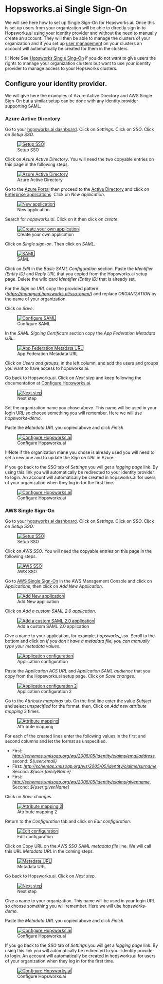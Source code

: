# Hopsworks.ai Single Sign-On
We will see here how to set up Single Sign-On for Hopsworks.ai. Once this is set up users from your organization will be able to directly sign in to Hopsworks.ai using your identity provider and without the need to manually create an account.
They will then be able to manage the clusters of your organization and if you set up [user management](../user_management.md) on your clusters an account will automatically be created for them in the clusters.

!!! Note
    See [Hopsworks Single Sing-On](oauth.md) if you do not want to give users the rights to manage your organization clusters but want to use your identity provider to manage access to your Hopsworks clusters.

## Configure your identity provider.
We will give here the examples of Azure Active Directory and AWS Single Sign-On but a similar setup can be done with any identity provider supporting SAML.

### Azure Active Directory
Go to your [hopsworks.ai dashboard](https://managed.hopsworks.ai/dashboard). Click on *Settings*. Click on *SSO*. Click on *Setup SSO*.

<p align="center">
  <figure>
    <a  href="../../../assets/images/hopsworksai/sso/hopsworksai/setupsso.png">
      <img style="border: 1px solid #000" src="../../../assets/images/hopsworksai/sso/hopsworksai/setupsso.png" alt="Setup SSO">
    </a>
    <figcaption>Setup SSO</figcaption>
  </figure>
</p>

Click on *Azure Active Directory*. You will need the two copyable entries on this page in the following steps.

<p align="center">
  <figure>
    <a  href="../../../assets/images/hopsworksai/sso/hopsworksai/azure_active_dir.png">
      <img style="border: 1px solid #000" src="../../../assets/images/hopsworksai/sso/hopsworksai/azure_active_dir.png" alt="Azure Active Directory">
    </a>
    <figcaption>Azure Active Directory</figcaption>
  </figure>
</p>

Go to the [Azure Portal](https://portal.azure.com) then proceed to the [Active Directory](https://portal.azure.com/#blade/Microsoft_AAD_IAM/ActiveDirectoryMenuBlade/Overview) and click on [Enterprise applications](https://portal.azure.com/#blade/Microsoft_AAD_IAM/StartboardApplicationsMenuBlade/AllApps/menuId/). Click on *New application*.

<p align="center">
  <figure>
    <a  href="../../../assets/images/hopsworksai/sso/hopsworksai/new_app.png">
      <img style="border: 1px solid #000" src="../../../assets/images/hopsworksai/sso/hopsworksai/new_app.png" alt="New application">
    </a>
    <figcaption>New application</figcaption>
  </figure>
</p>

Search for *hopsworks.ai*. Click on it then click on *create*.

<p align="center">
  <figure>
    <a  href="../../../assets/images/hopsworksai/sso/hopsworksai/create_new_app.png">
      <img style="border: 1px solid #000" src="../../../assets/images/hopsworksai/sso/hopsworksai/create_new_app.png" alt="Create your own application">
    </a>
    <figcaption>Create your own application</figcaption>
  </figure>
</p>

Click on *Single sign-on*. Then click on *SAML*.

<p align="center">
  <figure>
    <a  href="../../../assets/images/hopsworksai/sso/hopsworksai/saml.png">
      <img style="border: 1px solid #000" src="../../../assets/images/hopsworksai/sso/hopsworksai/saml.png" alt="SAML">
    </a>
    <figcaption>SAML</figcaption>
  </figure>
</p>

Click on *Edit* in the *Basic SAML Configuration* section. Paste the *Identifier (Entity ID)* and *Reply URL* that you copied from the Hopsworks.ai setup page. 
Delete the wild card *Identifier (Entity ID)* that is already set.

For the *Sign on URL* copy the provided pattern (*https://managed.hopsworks.ai/sso-open/<ORGANIZATION>*) and replace *ORGANIZATION* by the name of your organization.

Click on *Save*.

<p align="center">
  <figure>
    <a  href="../../../assets/images/hopsworksai/sso/hopsworksai/configure_saml.png">
      <img style="border: 1px solid #000" src="../../../assets/images/hopsworksai/sso/hopsworksai/configure_saml.png" alt="Configure SAML">
    </a>
    <figcaption>Configure SAML</figcaption>
  </figure>
</p>

In the *SAML Signing Certificate* section copy the *App Federation Metadata URL*.

<p align="center">
  <figure>
    <a  href="../../../assets/images/hopsworksai/sso/hopsworksai/metadata_url.png">
      <img style="border: 1px solid #000" src="../../../assets/images/hopsworksai/sso/hopsworksai/metadata_url.png" alt="App Federation Metadata URL">
    </a>
    <figcaption>App Federation Metadata URL</figcaption>
  </figure>
</p>

Click on *Users and groups*, in the left column, and add the users and groups you want to have access to hopsworks.ai.

Go back to Hopsworks.ai. Click on *Next step* and keep following the documentation at [Configure Hopsworks.ai](#configure-hopsworksai).

<p align="center">
  <figure>
    <a  href="../../../assets/images/hopsworksai/sso/hopsworksai/next_step_azure.png">
      <img style="border: 1px solid #000" src="../../../assets/images/hopsworksai/sso/hopsworksai/next_step_azure.png" alt="Next step">
    </a>
    <figcaption>Next step</figcaption>
  </figure>
</p>

Set the organization name you chose above. This name will be used in your login URL so choose something you will remember. Here we will use *hopsworks-demo*.

Paste the *Metadata URL* you copied above and click *Finish*.

<p align="center">
  <figure>
    <a  href="../../../assets/images/hopsworksai/sso/hopsworksai/hopsworks_config.png">
      <img style="border: 1px solid #000" src="../../../assets/images/hopsworksai/sso/hopsworksai/hopsworks_config.png" alt="Configure Hopsworks.ai">
    </a>
    <figcaption>Configure Hopsworks.ai</figcaption>
  </figure>
</p>

!!!Note
    if the organization mane you chose is already used you will need to set a new one and to update the *Sign on URL* in Azure.

If you go back to the *SSO* tab of *Settings* you will get a *logging page* link. By using this link you will automatically be redirected to your identity provider to login. An account will automatically be created in hopsworks.ai for users of your organization when they log in for the first time.

<p align="center">
  <figure>
    <a  href="../../../assets/images/hopsworksai/sso/hopsworksai/login_url.png">
      <img style="border: 1px solid #000" src="../../../assets/images/hopsworksai/sso/hopsworksai/login_url.png" alt="Configure Hopsworks.ai">
    </a>
    <figcaption>Configure Hopsworks.ai</figcaption>
  </figure>
</p>

### AWS Single Sign-On
Go to your [hopsworks.ai dashboard](https://managed.hopsworks.ai/dashboard). Click on *Settings*. Click on *SSO*. Click on *Setup SSO*.

<p align="center">
  <figure>
    <a  href="../../../assets/images/hopsworksai/sso/hopsworksai/setupsso.png">
      <img style="border: 1px solid #000" src="../../../assets/images/hopsworksai/sso/hopsworksai/setupsso.png" alt="Setup SSO">
    </a>
    <figcaption>Setup SSO</figcaption>
  </figure>
</p>

Click on *AWS SSO*. You will need the copyable entries on this page in the following steps.

<p align="center">
  <figure>
    <a  href="../../../assets/images/hopsworksai/sso/hopsworksai/aws_sso.png">
      <img style="border: 1px solid #000" src="../../../assets/images/hopsworksai/sso/hopsworksai/aws_sso.png" alt="AWS SSO">
    </a>
    <figcaption>AWS SSO</figcaption>
  </figure>
</p>

Go to [AWS Single Sign-On](https://console.aws.amazon.com/singlesignon) in the AWS Management Console and click on *Applications*, then click on *Add New Application*.

<p align="center">
  <figure>
    <a  href="../../../assets/images/hopsworksai/sso/hopsworksai/aws_add_app.png">
      <img style="border: 1px solid #000" src="../../../assets/images/hopsworksai/sso/hopsworksai/aws_add_app.png" alt="Add New application">
    </a>
    <figcaption>Add New application</figcaption>
  </figure>
</p>

Click on *Add a custom SAML 2.0 application*.

<p align="center">
  <figure>
    <a  href="../../../assets/images/hopsworksai/sso/hopsworksai/aws_add_custom_app.png">
      <img style="border: 1px solid #000" src="../../../assets/images/hopsworksai/sso/hopsworksai/aws_add_custom_app.png" alt="Add a custom SAML 2.0 application">
    </a>
    <figcaption>Add a custom SAML 2.0 application</figcaption>
  </figure>
</p>

Give a name to your application, for example, *hopsworks_sso*. Scroll to the bottom and click on *If you don't have a metadata file, you can manually type your metadata values*.

<p align="center">
  <figure>
    <a  href="../../../assets/images/hopsworksai/sso/hopsworksai/aws_app_config.png">
      <img style="border: 1px solid #000" src="../../../assets/images/hopsworksai/sso/hopsworksai/aws_app_config.png" alt="Application configuration">
    </a>
    <figcaption>Application configuration</figcaption>
  </figure>
</p>

Paste the *Application ACS URL* and *Application SAML audience* that you copy from the Hopsworks.ai setup page. Click on *Save changes*.

<p align="center">
  <figure>
    <a  href="../../../assets/images/hopsworksai/sso/hopsworksai/aws_app_config2.png">
      <img style="border: 1px solid #000" src="../../../assets/images/hopsworksai/sso/hopsworksai/aws_app_config2.png" alt="Application configuration 2">
    </a>
    <figcaption>Application configuration 2</figcaption>
  </figure>
</p>

Go to the *Attribute mappings* tab. On the first line enter the value *Subject* and select *unspecified* for the format. then, Click on *Add new attribute mapping* 3 times.

<p align="center">
  <figure>
    <a  href="../../../assets/images/hopsworksai/sso/hopsworksai/aws_attribute_mapping.png">
      <img style="border: 1px solid #000" src="../../../assets/images/hopsworksai/sso/hopsworksai/aws_attribute_mapping.png" alt="Attribute mapping">
    </a>
    <figcaption>Attribute mapping</figcaption>
  </figure>
</p>

For each of the created lines enter the following values in the first and second columns and let the format as unspecified.

 * First: *http://schemas.xmlsoap.org/ws/2005/05/identity/claims/emailaddress*, second: *${user:email}*
 * First: *http://schemas.xmlsoap.org/ws/2005/05/identity/claims/surname*, Second: *${user:familyName}*
 * First: *http://schemas.xmlsoap.org/ws/2005/05/identity/claims/givenname*, Second: *${user:givenName}*

Click on *Save changes*.

<p align="center">
  <figure>
    <a  href="../../../assets/images/hopsworksai/sso/hopsworksai/aws_attribute_mapping2.png">
      <img style="border: 1px solid #000" src="../../../assets/images/hopsworksai/sso/hopsworksai/aws_attribute_mapping2.png" alt="Attribute mapping 2">
    </a>
    <figcaption>Attribute mapping 2</figcaption>
  </figure>
</p>

Return to the *Configuration* tab and click on *Edit configuration*.

<p align="center">
  <figure>
    <a  href="../../../assets/images/hopsworksai/sso/hopsworksai/aws_edit_conf.png">
      <img style="border: 1px solid #000" src="../../../assets/images/hopsworksai/sso/hopsworksai/aws_edit_conf.png" alt="Edit configuration">
    </a>
    <figcaption>Edit configuration</figcaption>
  </figure>
</p>

Click on Copy URL on the *AWS SSO SAML metadata file* line. We will call this URL *Metadata URL* in the coming steps.

<p align="center">
  <figure>
    <a  href="../../../assets/images/hopsworksai/sso/hopsworksai/aws_metadata_url.png">
      <img style="border: 1px solid #000" src="../../../assets/images/hopsworksai/sso/hopsworksai/aws_metadata_url.png" alt="Metadata URL">
    </a>
    <figcaption>Metadata URL</figcaption>
  </figure>
</p>

Go back to Hopsworks.ai. Click on *Next step*.

<p align="center">
  <figure>
    <a  href="../../../assets/images/hopsworksai/sso/hopsworksai/next_step_azure.png">
      <img style="border: 1px solid #000" src="../../../assets/images/hopsworksai/sso/hopsworksai/next_step_azure.png" alt="Next step">
    </a>
    <figcaption>Next step</figcaption>
  </figure>
</p>

Give a name to your organization. This name will be used in your login URL so choose something you will remember. Here we will use *hopsworks-demo*.

Paste the *Metadata URL* you copied above and click *Finish*.

<p align="center">
  <figure>
    <a  href="../../../assets/images/hopsworksai/sso/hopsworksai/hopsworks_config.png">
      <img style="border: 1px solid #000" src="../../../assets/images/hopsworksai/sso/hopsworksai/hopsworks_config.png" alt="Configure Hopsworks.ai">
    </a>
    <figcaption>Configure Hopsworks.ai</figcaption>
  </figure>
</p>

If you go back to the *SSO* tab of *Settings* you will get a *logging page* link. By using this link you will automatically be redirected to your identity provider to login. An account will automatically be created in hopsworks.ai for users of your organization when they log in for the first time.

<p align="center">
  <figure>
    <a  href="../../../assets/images/hopsworksai/sso/hopsworksai/login_url.png">
      <img style="border: 1px solid #000" src="../../../assets/images/hopsworksai/sso/hopsworksai/login_url.png" alt="Configure Hopsworks.ai">
    </a>
    <figcaption>Configure Hopsworks.ai</figcaption>
  </figure>
</p>
